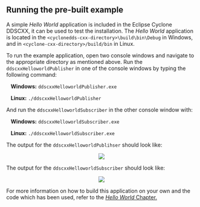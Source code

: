 ## Running the pre-built example

A simple _Hello World_ application is included in the Eclipse Cyclone DDSCXX, it can be used to test the installation. The _Hello World_ application is located in the `<cyclonedds-cxx-directory>\build\bin\Debug` in Windows, and in `<cyclone-cxx-directory>/build/bin` in Linux.

To run the example application, open two console windows and navigate to the appropriate directory as mentioned above. Run the `ddscxxHelloworldPublisher` in one of the console windows by typing the following command:

&nbsp;&nbsp; **Windows:** `ddscxxHelloworldPublisher.exe`

&nbsp;&nbsp; **Linux:** `./ddscxxHelloworldPublisher`

And run the `ddscxxHelloworldSubscriber` in the other console window with:

&nbsp;&nbsp; **Windows:** `ddscxxHelloworldSubscriber.exe`

&nbsp;&nbsp; **Linux:** `./ddscxxHelloworldSubscriber.exe`

The output for the `ddscxxHelloworldPublihser` should look like:

<div align=center> <img src="figs/5.6.2-1.png"></div>

The output for the `ddscxxHelloworldSubscriber` should look like:

<div align=center> <img src="figs/5.6.2-2.png"></div>

For more information on how to build this application on your own and the code which has been used, refer to the [_Hello World_ Chapter.](Build-cxx-app/building-your-first-cyclonedds-cxx-example.html)